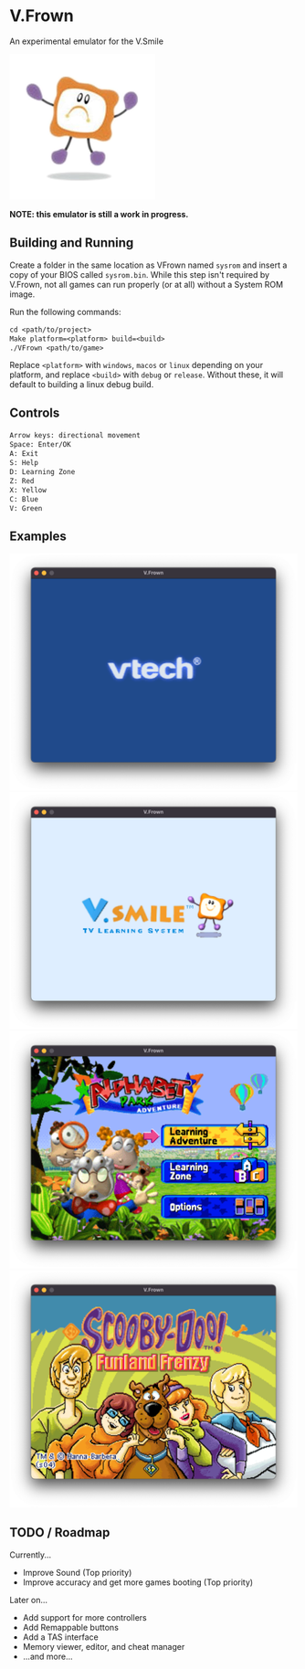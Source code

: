 # V.Frown
 An experimental emulator for the V.Smile

 ![VFrown Logo](images/icon.png)

**NOTE: this emulator is still a work in progress.**

## Building and Running
Create a folder in the same location as VFrown named `sysrom` and insert a copy of your BIOS called `sysrom.bin`. While this step isn't required by V.Frown, not all games can run properly (or at all) without a System ROM image.


Run the following commands:
```
cd <path/to/project>
Make platform=<platform> build=<build>
./VFrown <path/to/game>
```
Replace `<platform>` with `windows`, `macos` or `linux` depending on your platform,
and replace `<build>` with `debug` or `release`. Without these, it will default to building a linux debug build.


## Controls
```
Arrow keys: directional movement
Space: Enter/OK
A: Exit
S: Help
D: Learning Zone
Z: Red
X: Yellow
C: Blue
V: Green
```

## Examples
![VTech Logo](images/Logo1.png)
![VSmile Logo](images/Logo2.png)
![Alphabet Park Adventure](images/AlphabetPark1.png)
![Scooby-Doo! Funland Frenzy](images/ScoobyDoo1.png)

## TODO / Roadmap
Currently...
- Improve Sound (Top priority)
- Improve accuracy and get more games booting (Top priority)

Later on...
- Add support for more controllers
- Add Remappable buttons
- Add a TAS interface
- Memory viewer, editor, and cheat manager
- ...and more...
